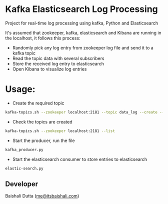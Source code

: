 # Kafka Elasticsearch Log Processing

Project for real-time log processing using kafka, Python and Elasticsearch

It's assumed that zookeeper, kafka, elasticsearch and Kibana are running in the localhost, it follows this process:

- Randomly pick any log entry from zookeeper log file and send it to a kafka topic
- Read the topic data with several subscribers
- Store the received log entry to elasticsearch
- Open Kibana to visualize log entries

# Usage:

* Create the required topic

```bash
kafka-topics.sh --zookeeper localhost:2181 --topic data_log --create --partitions 3 --replication-factor 1
```

* Check the topics are created

```bash
kafka-topics.sh --zookeeper localhost:2181 --list
```

* Start the producer, run the file

```bash
kafka_producer.py
```

* Start the elasticsearch consumer to store entries to elasticsearch

```bash
elastic-search.py
```

## Developer

Baishali Dutta (<a href='mailto:me@itsbaishali.com'>me@itsbaishali.com</a>)
